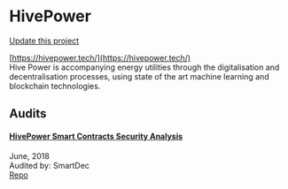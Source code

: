 
# HivePower

[Update this project](https://github.com/ConsenSys/blockchainSecurityDB/edit/master/projects/hivepower.json)
  
[https://hivepower.tech/](https://hivepower.tech/)<br>
Hive Power is accompanying energy utilities through the digitalisation and decentralisation processes, using state of the art machine learning and blockchain technologies.


## Audits



#### [HivePower Smart Contracts Security Analysis](https://blog.smartdec.net/hivepower-smart-contracts-security-analysis-e0a8f6ec772b)

June, 2018<br>
Audited by: SmartDec<br>
[Repo](https://github.com/hive-power/HivePowerCrowdsale)
      

  



